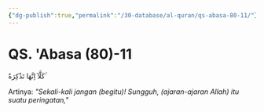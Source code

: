 ```yaml
---
{"dg-publish":true,"permalink":"/30-database/al-quran/qs-abasa-80-11/"}
---
```



# QS. 'Abasa (80)-11
كَلَّآ اِنَّهَا تَذْكِرَةٌ ۚ

Artinya: *"Sekali-kali jangan (begitu)! Sungguh, (ajaran-ajaran Allah) itu suatu peringatan,"*
